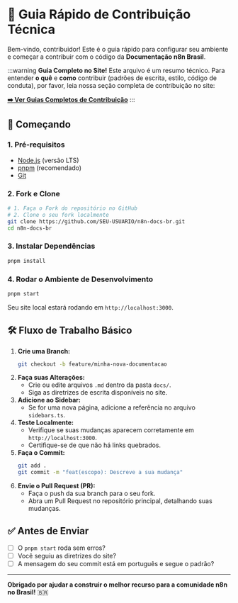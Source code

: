 # 🤝 Guia Rápido de Contribuição Técnica

Bem-vindo, contribuidor! Este é o guia rápido para configurar seu ambiente e começar a contribuir com o código da **Documentação n8n Brasil**.

:::warning **Guia Completo no Site!**
Este arquivo é um resumo técnico. Para entender **o quê** e **como** contribuir (padrões de escrita, estilo, código de conduta), por favor, leia nossa seção completa de contribuição no site:

**[➡️ Ver Guias Completos de Contribuição](https://n8n.io.br/docs/contribuir/esta-documentacao/overview)**
:::

## 🚀 Começando

### 1. Pré-requisitos
- [Node.js](https://nodejs.org/) (versão LTS)
- [pnpm](https://pnpm.io/installation) (recomendado)
- [Git](https://git-scm.com/)

### 2. Fork e Clone
```bash
# 1. Faça o Fork do repositório no GitHub
# 2. Clone o seu fork localmente
git clone https://github.com/SEU-USUARIO/n8n-docs-br.git
cd n8n-docs-br
```

### 3. Instalar Dependências
```bash
pnpm install
```

### 4. Rodar o Ambiente de Desenvolvimento
```bash
pnpm start
```
Seu site local estará rodando em `http://localhost:3000`.

## 🛠️ Fluxo de Trabalho Básico

1.  **Crie uma Branch:**
    ```bash
    git checkout -b feature/minha-nova-documentacao
    ```
2.  **Faça suas Alterações:**
    *   Crie ou edite arquivos `.md` dentro da pasta `docs/`.
    *   Siga as diretrizes de escrita disponíveis no site.
3.  **Adicione ao Sidebar:**
    *   Se for uma nova página, adicione a referência no arquivo `sidebars.ts`.
4.  **Teste Localmente:**
    *   Verifique se suas mudanças aparecem corretamente em `http://localhost:3000`.
    *   Certifique-se de que não há links quebrados.
5.  **Faça o Commit:**
    ```bash
    git add .
    git commit -m "feat(escopo): Descreve a sua mudança"
    ```
6.  **Envie o Pull Request (PR):**
    *   Faça o push da sua branch para o seu fork.
    *   Abra um Pull Request no repositório principal, detalhando suas mudanças.

## ✅ Antes de Enviar

- [ ] O `pnpm start` roda sem erros?
- [ ] Você seguiu as diretrizes do site?
- [ ] A mensagem do seu commit está em português e segue o padrão?

---
**Obrigado por ajudar a construir o melhor recurso para a comunidade n8n no Brasil!** 🇧🇷 